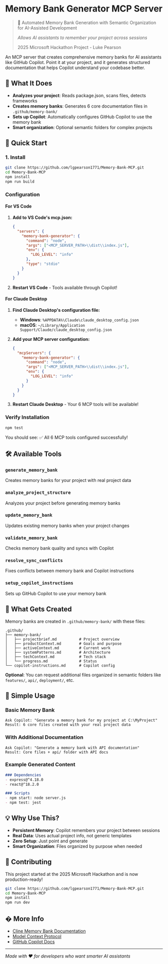 # Memory Bank Generator MCP Server

> 🧠 Automated Memory Bank Generation with Semantic Organization for AI-Assisted Development
>
> *Allows AI assistants to remember your project across sessions*
>
> 2025 Microsoft Hackathon Project - Luke Pearson

An MCP server that creates comprehensive memory banks for AI assistants like GitHub Copilot. Point it at your project, and it generates structured documentation that helps Copilot understand your codebase better.

## 🎯 What It Does

- **Analyzes your project**: Reads package.json, scans files, detects frameworks
- **Creates memory banks**: Generates 6 core documentation files in `.github/memory-bank/`
- **Sets up Copilot**: Automatically configures GitHub Copilot to use the memory bank
- **Smart organization**: Optional semantic folders for complex projects

## 🚀 Quick Start

### 1. Install

```bash
git clone https://github.com/lgpearson1771/Memory-Bank-MCP.git
cd Memory-Bank-MCP
npm install
npm run build
```

### Configuration

#### For VS Code

1. **Add to VS Code's mcp.json:**
   ```json
   {
     "servers": {
       "memory-bank-generator": {
         "command": "node",
         "args": ["<MCP_SERVER_PATH>\\dist\\index.js"],
         "env": {
           "LOG_LEVEL": "info"
         },
         "type": "stdio"
       }
     }
   }
   ```

2. **Restart VS Code** - Tools available through Copilot!

#### For Claude Desktop

1. **Find Claude Desktop's configuration file:**
   - **Windows**: `%APPDATA%\Claude\claude_desktop_config.json`
   - **macOS**: `~/Library/Application Support/Claude/claude_desktop_config.json`

2. **Add your MCP server configuration:**
   ```json
   {
     "mcpServers": {
       "memory-bank-generator": {
         "command": "node",
         "args": ["<MCP_SERVER_PATH>\\dist\\index.js"],
         "env": {
           "LOG_LEVEL": "info"
         }
       }
     }
   }
   ```

3. **Restart Claude Desktop** - Your 6 MCP tools will be available!

### Verify Installation

```bash
npm test
```

You should see: ✅ All 6 MCP tools configured successfully!

## 🛠️ Available Tools

### `generate_memory_bank`
Creates memory banks for your project with real project data

### `analyze_project_structure`  
Analyzes your project before generating memory banks

### `update_memory_bank`
Updates existing memory banks when your project changes

### `validate_memory_bank`
Checks memory bank quality and syncs with Copilot

### `resolve_sync_conflicts`
Fixes conflicts between memory bank and Copilot instructions

### `setup_copilot_instructions`
Sets up GitHub Copilot to use your memory bank

## 📁 What Gets Created

Memory banks are created in `.github/memory-bank/` with these files:

```
.github/
├── memory-bank/
│   ├── projectbrief.md          # Project overview
│   ├── productContext.md        # Goals and purpose  
│   ├── activeContext.md         # Current work
│   ├── systemPatterns.md        # Architecture
│   ├── techContext.md           # Tech stack
│   └── progress.md              # Status
└── copilot-instructions.md      # Copilot config
```

**Optional**: You can request additional files organized in semantic folders like `features/`, `api/`, `deployment/`, etc.

## 🎯 Simple Usage

### Basic Memory Bank
```
Ask Copilot: "Generate a memory bank for my project at C:\MyProject"
Result: 6 core files created with your real project data
```

### With Additional Documentation  
```
Ask Copilot: "Generate a memory bank with API documentation"
Result: Core files + api/ folder with API docs
```

### Example Generated Content
```markdown
### Dependencies
- express@^4.18.0
- react@^18.2.0

### Scripts  
- npm start: node server.js
- npm test: jest
```

## 💡 Why Use This?

- **Persistent Memory**: Copilot remembers your project between sessions
- **Real Data**: Uses actual project info, not generic templates  
- **Zero Setup**: Just point and generate
- **Smart Organization**: Files organized by purpose when needed

## 🤝 Contributing

This project started at the 2025 Microsoft Hackathon and is now production-ready!

```bash
git clone https://github.com/lgpearson1771/Memory-Bank-MCP.git
cd Memory-Bank-MCP
npm install
npm run dev
```

## � More Info

- [Cline Memory Bank Documentation](https://docs.cline.bot/prompting/cline-memory-bank)
- [Model Context Protocol](https://modelcontextprotocol.io/)
- [GitHub Copilot Docs](https://docs.github.com/en/copilot)

---

*Made with ❤️ for developers who want smarter AI assistants*